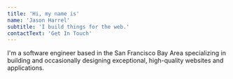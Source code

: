 ```yaml
---
title: 'Hi, my name is'
name: 'Jason Harrel'
subtitle: 'I build things for the web.'
contactText: 'Get In Touch'
---
```


I'm a software engineer based in the San Francisco Bay Area specializing in building and occasionally designing exceptional, high-quality websites and applications.
